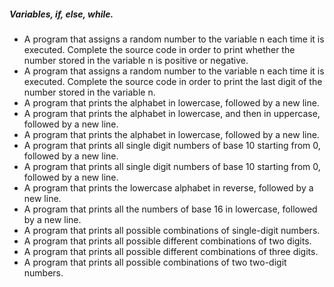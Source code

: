 ##### Variables, if, else, while.
- A program that assigns a random number to the variable n each time it is executed. Complete the source code in order to print whether the number stored in the variable n is positive or negative.
- A program that assigns a random number to the variable n each time it is executed. Complete the source code in order to print the last digit of the number stored in the variable n.
- A program that prints the alphabet in lowercase, followed by a new line.
- A program that prints the alphabet in lowercase, and then in uppercase, followed by a new line.
- A program that prints the alphabet in lowercase, followed by a new line.
- A program that prints all single digit numbers of base 10 starting from 0, followed by a new line.
- A program that prints all single digit numbers of base 10 starting from 0, followed by a new line.
- A program that prints the lowercase alphabet in reverse, followed by a new line.
- A program that prints all the numbers of base 16 in lowercase, followed by a new line.
- A program that prints all possible combinations of single-digit numbers.
- A program that prints all possible different combinations of two digits.
- A program that prints all possible different combinations of three digits.
- A program that prints all possible combinations of two two-digit numbers.


